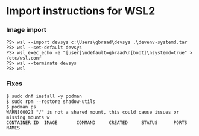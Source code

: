 Import instructions for WSL2
============================


### Image import
```
PS> wsl --import devsys c:\Users\gbraad\devsys .\devenv-systemd.tar
PS> wsl --set-default devsys
PS> wsl exec echo -e "[user]\ndefault=gbraad\n[boot]\nsystemd=true" > /etc/wsl.conf
PS> wsl --terminate devsys
PS> wsl
```

### Fixes
```
$ sudo dnf install -y podman
$ sudo rpm --restore shadow-utils
$ podman ps
WARN[0002] "/" is not a shared mount, this could cause issues or missing mounts w
CONTAINER ID  IMAGE       COMMAND     CREATED     STATUS      PORTS       NAMES
```

